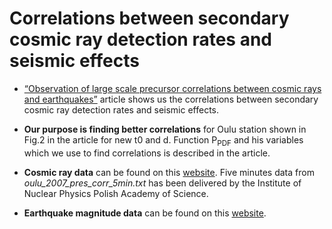 # Correlations between secondary cosmic ray detection rates and seismic effects

- [“Observation of large scale precursor correlations between cosmic rays and earthquakes”](https://arxiv.org/abs/2204.12310) article shows us the correlations between secondary cosmic ray detection rates and seismic effects. 

- **Our purpose is finding better correlations** for Oulu station shown in Fig.2 in the article for new  t0 and d. Function P<sub>PDF</sub>  and his variables which we use to find correlations is described in the article.

- **Cosmic ray data** can be found on this [website](https://www.nmdb.eu/nest/). Five minutes data from *oulu_2007_pres_corr_5min.txt* has been delivered by the Institute of Nuclear Physics Polish Academy of Science.

- **Earthquake magnitude data** can be found on this [website](https://earthquake.usgs.gov/).
